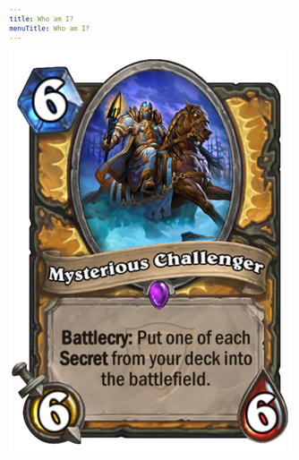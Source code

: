 ```yaml
---
title: Who am I?
menuTitle: Who am I?
---
```


![Mysterious Challenger](content/images/MysteriousChallenger.png)